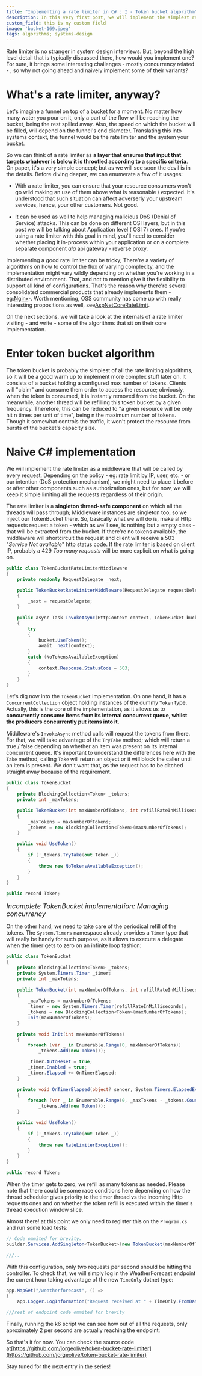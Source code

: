 ```yaml
---
title: "Implementing a rate limiter in C# : I - Token bucket algorithm"
description: In this very first post, we will implement the simplest rate limiter posible in C#.
custom_field: this is my custom field
image: 'bucket-169.jpeg'
tags: algorithms; systems-design
---
```


Rate limiter is no stranger in system design interviews. But, beyond the high level detail that is typically discussed there, how would you implement one? For sure, it brings some interesting challenges - mostly concurrency related - , so why not going ahead and naively implement some of their variants?

# What's a rate limiter, anyway?

Let's imagine a funnel on top of a bucket for a moment. No matter how many water you pour on it, only a part of the flow will be reaching the bucket, being the rest spilled away. Also, the speed on which the bucket will be filled, will depend on the funnel's end diameter. Translating this into systems context, the funnel would be the rate limiter and the system your bucket. 

So we can think of a rate limiter as **a layer that ensures that input that targets whatever is below it is throotled according to a specific criteria**. On paper, it's a very simple concept; but as we will see soon the devil is in the details. Before diving deeper, we can enumerate a few of it usages:

- With a rate limiter, you can ensure that your resource consumers won't go wild making an use of them above what is reasonable / expected. It's understood that such situation can affect adverserly your upstream services, hence, your other customers. Not good. 

- It can be used as well to help managing malicious DoS (Denial of Service) attacks. This can be done on different OSI layers, but in this post we will be talking about Application level ( OSI 7) ones. If you're using a rate limiter with this goal in mind, you'll need to consider whether placing it in-process within your application or on a complete separate component *ala* api gateway - reverse proxy.

Implementing a good rate limiter can be tricky; There're a variety of algorithms on how to control the flux of varying complexity, and the implementation might vary wildly depending on whether you're working in a distributed environment. That, and not to mention give it the flexibility to support all kind of configurations. That's the reason why there're several consolidated commercial products that already implements them -eg:[Nginx](https://www.nginx.com/blog/rate-limiting-nginx/)-. Worth mentioning, OSS community has come up with really interesting propositions as well, see[AspNetCoreRateLimit](https://github.com/stefanprodan/AspNetCoreRateLimit).

On the next sections, we will take a look at the internals of a rate limiter visiting - and write - some of the algorithms that sit on their core implementation.

# Enter token bucket algorithm

The token bucket is probably the simplest of all the rate limiting algorithms, so it will be a good warm up to implement more complex stuff later on. It consists of a bucket holding a configured max number of tokens. Clients will "claim" and consume them order to access the resource; obviously, when the token is consumed, it is instantly removed from the bucket. On the meanwhile, another thread will be refilling this token bucket by a given frequency. Therefore, this can be reduced to "a given resource will be only hit n times per unit of time", being n the maximum number of tokens. Though it somewhat controls the traffic, it won't protect the resource from bursts of the bucket's capacity size.

# Naive C# implementation

We will implement the rate limiter as a middleware that will be called by every request. Depending on the policy - eg: rate limit by IP, user, etc. - or our intention (DoS protection mechanism), we might need to place it before or after other components such as authorization ones, but for now, we will keep it simple limiting all the requests regardless of their origin.

The rate limiter is a **singleton thread-safe component** on which all the threads will pass through; Middleware instances are singleton too, so we inject our TokenBucket there. So, basically what we will do is, make al Http requests request a token - which as we'll see, is nothing but a empty class - that will be extracted from the bucket. If there're no tokens available, the middleware will shortcircuit the request and client will receive a 503 "*Service Not available*" http status code. If the rate limiter is based on client IP, probably a 429 *Too many requests* will be more explicit on what is going on.

```csharp
public class TokenBucketRateLimiterMiddleware
{
    private readonly RequestDelegate _next;

    public TokenBucketRateLimiterMiddleware(RequestDelegate requestDelegate)
    {
        _next = requestDelegate;
    }

    public async Task InvokeAsync(HttpContext context, TokenBucket bucket)
    {
        try
        {
            bucket.UseToken();
            await _next(context);
        }
        catch (NoTokensAvailableException)
        {
            context.Response.StatusCode = 503;
        }
    }
}
```
Let's dig now into the ```TokenBucket``` implementation. On one hand, it has a  ```ConcurrentCollection``` object holding instances of the dummy `Token` type. Actually, this is the core of the implementation, as it allows us to **concurrently consume items from its internal concurrent queue, whilst the producers concurrently put items into it.**

 Middleware's ```InvokeAsync``` method calls will request the tokens from there. For that, we will take advantage of the  ```TryTake``` method; which will return a true / false depending on whether an item was present on its internal concurrent queue. It's important to understand the differences here with the ```Take``` method, calling ```Take``` will return an object or it will block the caller until an item is present. We don't want that, as the request has to be ditched straight away because of the requirement. 

```csharp
public class TokenBucket
{
    private BlockingCollection<Token> _tokens;
    private int _maxTokens;

    public TokenBucket(int maxNumberOfTokens, int refillRateInMilliseconds)
    {
        _maxTokens = maxNumberOfTokens;
        _tokens = new BlockingCollection<Token>(maxNumberOfTokens);
    }

    public void UseToken()
    {
        if (!_tokens.TryTake(out Token _))
        {
            throw new NoTokensAvailableException();
        }
    }
}

public record Token;
```
<figcaption style="font-style: italic; font-size: 1.1rem;">Incomplete TokenBucket implementation: Managing concurrency</figcaption>



On the other hand, we need to take care of the periodical refill of the tokens. The ```System.Timers``` namespace already provides a ```Timer``` type that will really be handy for such purpose, as it allows to execute a delegate when the timer gets to zero on an infinite loop fashion:

```csharp
public class TokenBucket
{
    private BlockingCollection<Token> _tokens;
    private System.Timers.Timer _timer;
    private int _maxTokens;

    public TokenBucket(int maxNumberOfTokens, int refillRateInMilliseconds)
    {
        _maxTokens = maxNumberOfTokens;
        _timer = new System.Timers.Timer(refillRateInMilliseconds);
        _tokens = new BlockingCollection<Token>(maxNumberOfTokens);
        Init(maxNumberOfTokens);
    }

    private void Init(int maxNumberOfTokens)
    {
        foreach (var _ in Enumerable.Range(0, maxNumberOfTokens))
            _tokens.Add(new Token());

        _timer.AutoReset = true;
        _timer.Enabled = true;
        _timer.Elapsed += OnTimerElapsed;
    }

    private void OnTimerElapsed(object? sender, System.Timers.ElapsedEventArgs e)
    {
        foreach (var _ in Enumerable.Range(0, _maxTokens - _tokens.Count))
            _tokens.Add(new Token());
    }

    public void UseToken()
    {
        if (!_tokens.TryTake(out Token _))
        {
            throw new RateLimiterException();
        }
    }
}

public record Token;
```

When the timer gets to zero, we refill as many tokens as needed. Please note that there could be some race conditions here depending on how the thread scheduler gives priority to the timer thread vs the incoming Http requests ones and on whether the token refill is executed within the timer's thread execution window slice.

Almost there! at this point we only need to register this on the ```Program.cs``` and run some load tests:

```csharp
// Code ommited for brevity.
builder.Services.AddSingleton<TokenBucket>(new TokenBucket(maxNumberOfTokens: 2, refillRateInMilliseconds: 1000));

///..
```
With this configuration, only two requests per second should be hitting the controller. To check that, we will simply log in the WeatherForecast endpoint the current hour taking advantage of the new ```TimeOnly``` dotnet type:

```csharp
app.MapGet("/weatherforecast", () =>
{
    app.Logger.LogInformation("Request received at " + TimeOnly.FromDateTime(DateTime.UtcNow).ToLongTimeString());

///rest of endpoint code ommited for brevity 
```
Finally, running the k6 script we can see how out of all the requests, only aproximately 2 per second are actually reaching the endpoint:

 <nuxt-img src="token-bucket-loadtest.jpg" sizes="sm:320px md:650px lg:1024px xxl:1500px"></nuxt-img>

So that's it for now. You can check the source code at[https://github.com/jorgeolive/token-bucket-rate-limiter](https://github.com/jorgeolive/token-bucket-rate-limiter)

Stay tuned for the next entry in the series!
